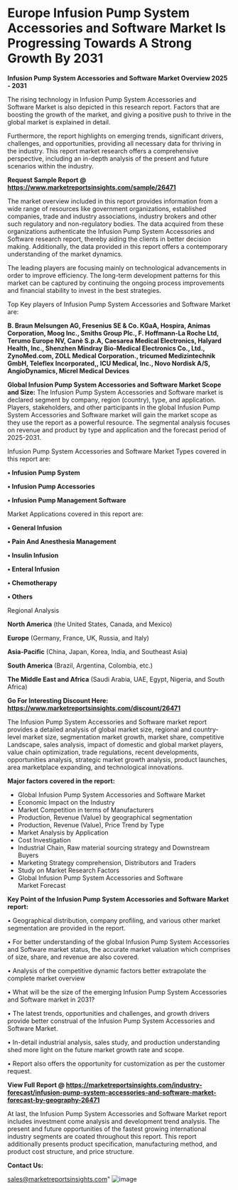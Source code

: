  # Europe Infusion Pump System Accessories and Software Market Is Progressing Towards A Strong Growth By 2031

<Strong> Infusion Pump System Accessories and Software Market Overview 2025 - 2031</strong>

The rising technology in Infusion Pump System Accessories and Software Market is also depicted in this research report. Factors that are boosting the growth of the market, and giving a positive push to thrive in the global market is explained in detail.

Furthermore, the report highlights on emerging trends, significant drivers, challenges, and opportunities, providing all necessary data for thriving in the industry. This report market research offers a comprehensive perspective, including an in-depth analysis of the present and future scenarios within the industry.

<strong>Request Sample Report @ <a href=https://www.marketreportsinsights.com/sample/26471>https://www.marketreportsinsights.com/sample/26471</a></strong>

The market overview included in this report provides information from a wide range of resources like government organizations, established companies, trade and industry associations, industry brokers and other such regulatory and non-regulatory bodies. The data acquired from these organizations authenticate the Infusion Pump System Accessories and Software research report, thereby aiding the clients in better decision making. Additionally, the data provided in this report offers a contemporary understanding of the market dynamics.

The leading players are focusing mainly on technological advancements in order to improve efficiency. The long-term development patterns for this market can be captured by continuing the ongoing process improvements and financial stability to invest in the best strategies.

Top Key players of Infusion Pump System Accessories and Software Market are:

<strong>B. Braun Melsungen AG, Fresenius SE & Co. KGaA, Hospira, Animas Corporation, Moog Inc., Smiths Group Plc., F. Hoffmann-La Roche Ltd, Terumo Europe NV, Canè S.p.A, Caesarea Medical Electronics, Halyard Health, Inc., Shenzhen Mindray Bio-Medical Electronics Co., Ltd., ZynoMed.com, ZOLL Medical Corporation., tricumed Medizintechnik GmbH, Teleflex Incorporated,, ICU Medical, Inc., Novo Nordisk A/S, AngioDynamics, Micrel Medical Devices</strong>

<strong><b>Global Infusion Pump System Accessories and Software Market Scope and Size:</b></strong>
The Infusion Pump System Accessories and Software market is declared segment by company, region (country), type, and application. Players, stakeholders, and other participants in the global Infusion Pump System Accessories and Software market will gain the market scope as they use the report as a powerful resource. The segmental analysis focuses on revenue and product by type and application and the forecast period of 2025-2031.

Infusion Pump System Accessories and Software Market Types covered in this report are:

<strong>• Infusion Pump System

• Infusion Pump Accessories

• Infusion Pump Management Software</strong>

Market Applications covered in this report are:

<strong>• General Infusion

• Pain And Anesthesia Management

• Insulin Infusion

• Enteral Infusion

• Chemotherapy

• Others</strong> 

Regional Analysis

<strong>North America</strong> (the United States, Canada, and Mexico)

<strong>Europe</strong> (Germany, France, UK, Russia, and Italy)

<strong>Asia-Pacific</strong> (China, Japan, Korea, India, and Southeast Asia)

<strong>South America</strong> (Brazil, Argentina, Colombia, etc.)

<strong>The Middle East and Africa</strong> (Saudi Arabia, UAE, Egypt, Nigeria, and South Africa)

<strong>Go For Interesting Discount Here: <a href=https://www.marketreportsinsights.com/discount/26471>https://www.marketreportsinsights.com/discount/26471</a></strong>

The Infusion Pump System Accessories and Software market report provides a detailed analysis of global market size, regional and country-level market size, segmentation market growth, market share, competitive Landscape, sales analysis, impact of domestic and global market players, value chain optimization, trade regulations, recent developments, opportunities analysis, strategic market growth analysis, product launches, area marketplace expanding, and technological innovations.

<strong><b>Major factors covered in the report:</b></strong>
<ul>
  <li>Global Infusion Pump System Accessories and Software Market </li>
  <li>Economic Impact on the Industry</li>
  <li>Market Competition in terms of Manufacturers</li>
  <li>Production, Revenue (Value) by geographical segmentation</li>
  <li>Production, Revenue (Value), Price Trend by Type</li>
  <li>Market Analysis by Application</li>
  <li>Cost Investigation</li>
  <li>Industrial Chain, Raw material sourcing strategy and Downstream Buyers</li>
  <li>Marketing Strategy comprehension, Distributors and Traders</li>
  <li>Study on Market Research Factors</li>
  <li>Global Infusion Pump System Accessories and Software Market Forecast</li>
</ul>

<strong><b>Key Point of the Infusion Pump System Accessories and Software Market report:</b></strong>

• Geographical distribution, company profiling, and various other market segmentation are provided in the report.

• For better understanding of the global Infusion Pump System Accessories and Software market status, the accurate market valuation which comprises of size, share, and revenue are also covered.

• Analysis of the competitive dynamic factors better extrapolate the complete market overview

• What will be the size of the emerging Infusion Pump System Accessories and Software market in 2031?

• The latest trends, opportunities and challenges, and growth drivers provide better construal of the Infusion Pump System Accessories and Software Market.

• In-detail industrial analysis, sales study, and production understanding shed more light on the future market growth rate and scope.

• Report also offers the opportunity for customization as per the customer request.

<strong><b>View Full Report @ <a href=https://marketreportsinsights.com/industry-forecast/infusion-pump-system-accessories-and-software-market-forecast-by-geography-26471>https://marketreportsinsights.com/industry-forecast/infusion-pump-system-accessories-and-software-market-forecast-by-geography-26471</a></b></strong>


At last, the Infusion Pump System Accessories and Software Market report includes investment come analysis and development trend analysis. The present and future opportunities of the fastest growing international industry segments are coated throughout this report. This report additionally presents product specification, manufacturing method, and product cost structure, and price structure.

<strong>Contact Us:</strong>

sales@marketreportsinsights.com"
![image](https://github.com/user-attachments/assets/7f728b8d-1acb-42a4-b83d-a4f44efdee5f)
